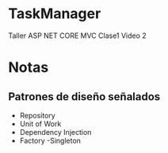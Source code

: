 # TaskManager
Taller ASP NET CORE MVC Clase1 Video 2

# Notas

## Patrones de diseño señalados
- Repository
- Unit of Work
- Dependency Injection
- Factory
-Singleton
